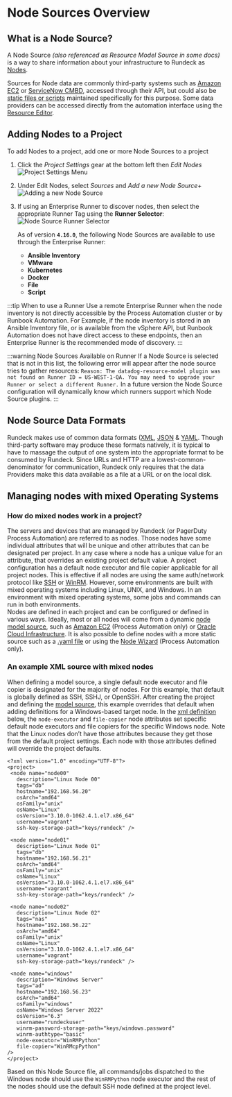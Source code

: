 # Node Sources Overview

## What is a Node Source?

A Node Source _(also referenced as Resource Model Source in some docs)_ is a way to share information about your infrastructure to Rundeck as [Nodes](/manual/05-nodes.html#overview).

Sources for Node data are commonly third-party systems such as [Amazon EC2](/manual/projects/resource-model-sources/aws.html) or [ServiceNow CMBD](/manual/projects/resource-model-sources/servicenow.html), accessed through their API, but could also be [static files or scripts](/manual/projects/resource-model-sources/builtin.html) maintained specifically for this purpose. Some data providers can be accessed directly from the automation interface using the [Resource Editor](/manual/projects/resource-model-sources/resource-editor.html). 

## Adding Nodes to a Project

To add Nodes to a project, add one or more Node Sources to a project 

1. Click the *Project Settings* gear at the bottom left then *Edit Nodes*<br>
   ![Project Settings Menu](~@assets/img/project-nodes.png)
2. Under Edit Nodes, select *Sources* and *Add a new Node Source+*<br>
   ![Adding a new Node Source](~@assets/img/edit-nodes.png)
3. If using an Enterprise Runner to discover nodes, then select the appropriate Runner Tag using the **Runner Selector**:<br>
   ![Node Source Runner Selector](@assets/img/node-source-runner-selector.png)

    As of version **`4.16.0`**, the following Node Sources are available to use through the Enterprise Runner:
    * **Ansible Inventory**
    * **VMware**
    * **Kubernetes**
    * **Docker**
    * **File**
    * **Script**

:::tip When to use a Runner
Use a remote Enterprise Runner when the node inventory is not directly accessible by the Process Automation cluster or by Runbook Automation.
For Example, if the node inventory is stored in an Ansible Inventory file, or is available from the vSphere API, but Runbook Automation does not have
direct access to these endpoints, then an Enterprise Runner is the recommended mode of discovery.
:::

:::warning Node Sources Available on Runner
If a Node Source is selected that is not in this list, the following error will appear after the node source tries to gather resources: `Reason: The datadog-resource-model plugin was not found on Runner ID = US-WEST-1-QA. You may need to upgrade your Runner or select a different Runner.` In a future version the Node Source configuration will dynamically know which runners support which Node Source plugins.
:::


## Node Source Data Formats

Rundeck makes use of common data formats ([XML](/manual/document-format-reference/resource-v13.html), [JSON](/manual/document-format-reference/resource-json-v10.html) & [YAML](/manual/document-format-reference/resource-yaml-v13.html). Though third-party software may produce these formats natively, it is typical to have to massage the output of one system into the appropriate format to be consumed by Rundeck. Since URLs and HTTP are a lowest-common-denominator for communication, Rundeck only requires that the data Providers make this data available as a file at a URL or on the local disk.<br>

## Managing nodes with mixed Operating Systems

### How do mixed nodes work in a project?
The servers and devices that are managed by Rundeck (or PagerDuty Process Automation) are referred to as nodes.  Those nodes have some individual attributes that will be unique and other attributes that can be designated per project.  In any case where a node has a unique value for an attribute, that overrides an existing project default value.  A project configuration has a default node executor and file copier applicable for all project nodes. This is effective if all nodes are using the same auth/network protocol like [SSH](/learning/howto/ssh-on-linux-nodes.html#using-ssh-on-linux-unix-nodes) or [WinRM](https://github.com/rundeck-plugins/py-winrm-plugin). However, some environments are built with mixed operating systems including Linux, UNIX, and Windows.  In an environment with mixed operating systems, some jobs and commands can run in both environments.<br>
Nodes are defined in each project and can be configured or defined in various ways.  Ideally, most or all nodes will come from a dynamic [node model source](/manual/projects/resource-model-sources/), such as [Amazon EC2](https://docs.rundeck.com/docs/manual/projects/resource-model-sources/aws.html) (Process Automation only) or [Oracle Cloud Infrastructure](/manual/projects/resource-model-sources/oracle.html).  It is also possible to define nodes with a more static source such as a [.yaml file](/manual/document-format-reference/resource-yaml-v13.html) or using the [Node Wizard](/manual/projects/resource-model-sources/node-wizard.html) (Process Automation only).<br>

### An example XML source with mixed nodes
When defining a model source, a single default node executor and file copier is designated for the majority of nodes.  For this example, that default is globally defined as SSH, SSHJ, or OpenSSH.  After creating the project and defining the [model source](/learning/howto/ssh-on-linux-nodes.html), this example overrides that default when adding definitions for a Windows-based target node. In the [xml definition](/manual/document-format-reference/resource-v13.html#resource-xml) below, the `node-executor` and `file-copier` node attributes set specific default node executors and file copiers for the specific Windows node.  Note that the Linux nodes don’t have those attributes because they get those from the default project settings.  Each node with those attributes defined will override the project defaults.<br>

```
<?xml version="1.0" encoding="UTF-8"?>
<project>
 <node name="node00"
   description="Linux Node 00"
   tags="db"
   hostname="192.168.56.20"
   osArch="amd64"
   osFamily="unix"
   osName="Linux"
   osVersion="3.10.0-1062.4.1.el7.x86_64"
   username="vagrant"
   ssh-key-storage-path="keys/rundeck" />

 <node name="node01"
   description="Linux Node 01"
   tags="db"
   hostname="192.168.56.21"
   osArch="amd64"
   osFamily="unix"
   osName="Linux"
   osVersion="3.10.0-1062.4.1.el7.x86_64"
   username="vagrant"
   ssh-key-storage-path="keys/rundeck" />

 <node name="node02"
   description="Linux Node 02"
   tags="nas"
   hostname="192.168.56.22"
   osArch="amd64"
   osFamily="unix"
   osName="Linux"
   osVersion="3.10.0-1062.4.1.el7.x86_64"
   username="vagrant"
   ssh-key-storage-path="keys/rundeck" />

 <node name="windows"
   description="Windows Server"
   tags="ad"
   hostname="192.168.56.23"
   osArch="amd64"
   osFamily="windows"
   osName="Windows Server 2022"
   osVersion="6.3"
   username="rundeckuser"
   winrm-password-storage-path="keys/windows.password"
   winrm-authtype="basic"
   node-executor="WinRMPython"
   file-copier="WinRMcpPython"
/>
</project>
```

Based on this Node Source file, all commands/jobs dispatched to the Windows node should use the `WinRMPython` node executor and the rest of the nodes should use the default SSH node defined at the project level.